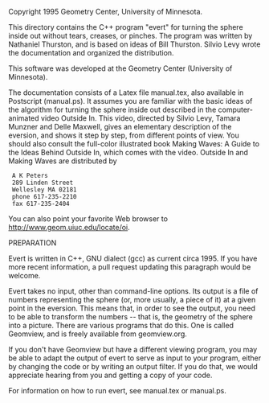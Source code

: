 Copyright 1995 Geometry Center, University of Minnesota.

This directory contains the C++ program "evert" for turning the sphere
inside out without tears, creases, or pinches. The program was written
by Nathaniel Thurston, and is based on ideas of Bill Thurston.
Silvio Levy wrote the documentation and organized the distribution.

This software was developed at the Geometry Center (University of Minnesota).

The documentation consists of a Latex file manual.tex, also available
in Postscript (manual.ps).  It assumes you are familiar with the basic
ideas of the algorithm for turning the sphere inside out described in
the computer-animated video Outside In.  This video, directed by
Silvio Levy, Tamara Munzner and Delle Maxwell, gives an elementary
description of the eversion, and shows it step by step, from different
points of view. You should also consult the full-color illustrated
book Making Waves: A Guide to the Ideas Behind Outside In, which comes
with the video.  Outside In and Making Waves are distributed by

     A K Peters
     289 Linden Street
     Wellesley MA 02181
     phone 617-235-2210
     fax 617-235-2404

You can also point your favorite Web browser to http://www.geom.uiuc.edu/locate/oi.

PREPARATION

Evert is written in C++, GNU dialect (gcc) as current circa 1995.
If you have more recent information, a pull request updating this
paragraph would be welcome.

Evert takes no input, other than command-line options. Its output
is a file of numbers representing the sphere (or, more usually, a
piece of it) at a given point in the eversion. This means that, in
order to see the output, you need to be able to transform the numbers
-- that is, the geometry of the sphere into a picture. There are
various programs that do this. One is called Geomview, and is freely
available from geomview.org.

If you don't have Geomview but have a different viewing program,
you may be able to adapt the output of evert to serve as input to your
program, either by changing the code or by writing an output filter.
If you do that, we would appreciate hearing from you and getting a
copy of your code.

For information on how to run evert, see manual.tex or manual.ps.
